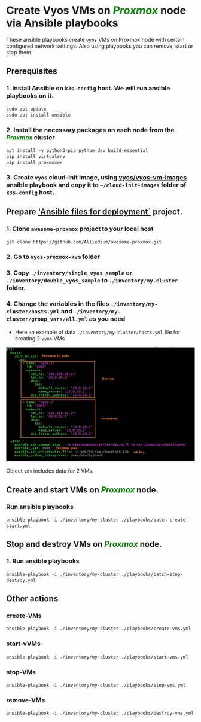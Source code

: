 # Create Vyos VMs on ***<font color="green">Proxmox</font>*** node via Ansible playbooks
  
  These ansible playbooks create `vyos` VMs on Proxmox node with certain configured network settings. Also using playbooks you can remove, start or stop them.

## Prerequisites
  ### 1. Install Ansible on `k3s-config` host. We will run ansible playbooks on it.
  ```
  sudo apt update
  sudo apt install ansible
  ```

  ### 2. Install the necessary packages on each node from the ***<font color="green">Proxmox</font>*** cluster
  
  ```
  apt install -y python3-pip python-dev build-essential
  pip install virtualenv
  pip install proxmoxer
  ```

  ### 3. Create `vyos` cloud-init image, using [vyos/vyos-vm-images](https://github.com/vyos/vyos-vm-images/tree/bafe06bbbf4d67a98c78c01f1cef379eb6d13fa1) ansible playbook  and copy it to `~/cloud-init-images` folder of `k3s-config` host.

## Prepare ['Ansible files for deployment`](https://github.com/Alliedium/awesome-proxmox) project.
  ### 1. Clone `awesome-proxmox` project to your local host
  
  ```
  git clone https://github.com/Alliedium/awesome-proxmox.git
  ```
  ### 2. Go to `vyos-proxmox-kvm` folder
  ### 3. Copy `./inventory/single_vyos_sample` or `./inventory/double_vyos_sample` to `./inventory/my-cluster` folder.
  ### 4. Change the variables in the files `./inventory/my-cluster/hosts.yml` and `./inventory/my-cluster/group_vars/all.yml` as you need
   
  * Here an example of data `./inventory/my-cluster/hosts.yml` file for creating 2 `vyos` VMs

  ![image](./images/hosts3.jpg)

  Object `vms` includes data for 2 VMs.  

## Create and start VMs on ***<font color="green">Proxmox</font>*** node.
 
  ### Run ansible playbooks

  ```
  ansible-playbook -i ./inventory/my-cluster ./playbooks/batch-create-start.yml
  ```
## Stop and destroy VMs on ***<font color="green">Proxmox</font>*** node.
   ### 1. Run ansible playbooks

  ```
  ansible-playbook -i ./inventory/my-cluster ./playbooks/batch-stop-destroy.yml
  ```

## Other actions

   ### create-VMs

   ```
   ansible-playbook -i ./inventory/my-cluster ./playbooks/create-vms.yml
   ```

   ### start-vVMs

   ```
   ansible-playbook -i ./inventory/my-cluster ./playbooks/start-vms.yml
   ```

   ### stop-VMs

   ```
   ansible-playbook -i ./inventory/my-cluster ./playbooks/stop-vms.yml
   ```

   ###  remove-VMs

   ```
   ansible-playbook -i ./inventory/my-cluster ./playbooks/destroy-vms.yml
   ```